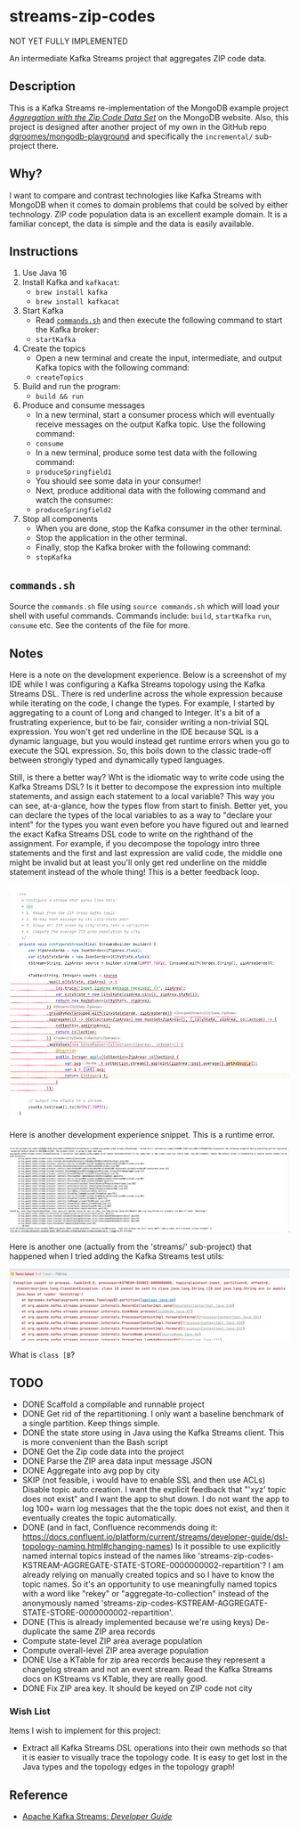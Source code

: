 # streams-zip-codes

NOT YET FULLY IMPLEMENTED

An intermediate Kafka Streams project that aggregates ZIP code data.

## Description

This is a Kafka Streams re-implementation of the MongoDB example project [*Aggregation with the Zip Code Data Set*](https://docs.mongodb.com/manual/tutorial/aggregation-zip-code-data-set/)
on the MongoDB website. Also, this project is designed after another project of my own in the GitHub repo [dgroomes/mongodb-playground](https://github.com/dgroomes/mongodb-playground/tree/main/incremental)
and specifically the `incremental/` sub-project there.

## Why?

I want to compare and contrast technologies like Kafka Streams with MongoDB when it comes to domain problems that could be
solved by either technology. ZIP code population data is an excellent example domain. It is a familiar concept, the data
is simple and the data is easily available.

## Instructions

1. Use Java 16
1. Install Kafka and `kafkacat`:
    * `brew install kafka`
    * `brew install kafkacat` 
1. Start Kafka
    *  Read [`commands.sh`](#commandssh) and then execute the following command to start the Kafka broker:
    * `startKafka`
1. Create the topics
    * Open a new terminal and create the input, intermediate, and output Kafka topics with the following command:
    * `createTopics`
1. Build and run the program:
    * `build && run`
1. Produce and consume messages
   * In a new terminal, start a consumer process which will eventually receive messages on the output Kafka topic. Use
     the following command:
   * `consume`
   * In a new terminal, produce some test data with the following command:
   * `produceSpringfield1`
   * You should see some data in your consumer!
   * Next, produce additional data with the following command and watch the consumer:
   * `produceSpringfield2`
1. Stop all components
    * When you are done, stop the Kafka consumer in the other terminal.
    * Stop the application in the other terminal.
    * Finally, stop the Kafka broker with the following command:
    * `stopKafka`

## `commands.sh`

Source the `commands.sh` file using `source commands.sh` which will load your shell with useful
commands. Commands include: `build`, `startKafka` `run`, `consume` etc. See the contents of the file for more.

## Notes

Here is a note on the development experience. Below is a screenshot of my IDE while I was configuring a Kafka Streams
topology using the Kafka Streams DSL. There is red underline across the whole expression because while iterating on the
code, I change the types. For example, I started by aggregating to a count of Long and changed to Integer. It's a bit of
a frustrating experience, but to be fair, consider writing a non-trivial SQL expression. You won't get red underline in
the IDE because SQL is a dynamic language, but you would instead get runtime errors when you go to execute the SQL expression.
So, this boils down to the classic trade-off between strongly typed and dynamically typed languages.

Still, is there a better way? Wht is the idiomatic way to write code using the Kafka Streams DSL? Is it better to decompose
the expression into multiple statements, and assign each statement to a local variable? This way you can see, at-a-glance,
how the types flow from start to finish. Better yet, you can declare the types of the local variables to as a way to "declare
your intent" for the types you want even before you have figured out and learned the exact Kafka Streams DSL code to write
on the righthand of the assignment. For example, if you decompose the topology intro three statements and the first and
last expression are valid code, the middle one might be invalid but at least you'll only get red underline on the middle
statement instead of the whole thing! This is a better feedback loop.

![code-screenshot.png](screenshots/code-screenshot.png)

Here is another development experience snippet. This is a runtime error.

![exception-screenshot.png](screenshots/exception-screenshot.png)

Here is another one (actually from the 'streams/' sub-project) that happened when I tried adding the Kafka Streams test utils:

![test-exception-screenshot.png](screenshots/test-exception-screenshot.png)

What is `class [B`?

## TODO

* DONE Scaffold a compilable and runnable project
* DONE Get rid of the repartitioning. I only want a baseline benchmark of a single partition. Keep things simple.
* DONE the state store using in Java using the Kafka Streams client. This is more convenient than the Bash script
* DONE Get the Zip code data into the project
* DONE Parse the ZIP area data input message JSON
* DONE Aggregate into avg pop by city
* SKIP (not feasible, i would have to enable SSL and then use ACLs) Disable topic auto creation. I want the explicit feedback that "'xyz' topic does not exist" and I want the app to shut
  down. I do not want the app to log 100+ warn log messages that the the topic does not exist, and then it eventually creates
  the topic automatically.
* DONE (and in fact, Confluence recommends doing it: https://docs.confluent.io/platform/current/streams/developer-guide/dsl-topology-naming.html#changing-names) Is it possible to use explicitly named internal topics instead of the names like 'streams-zip-codes-KSTREAM-AGGREGATE-STATE-STORE-0000000002-repartition'?
  I am already relying on manually created topics and so I have to know the topic names. So it's an opportunity to use meaningfully
  named topics with a word like "rekey" or "aggregate-to-collection" instead of the anonymously named 'streams-zip-codes-KSTREAM-AGGREGATE-STATE-STORE-0000000002-repartition'.
* DONE (This is already implemented because we're using keys) De-duplicate the same ZIP area records
* Compute state-level ZIP area average population
* Compute overall-level ZIP area average population
* DONE Use a KTable for zip area records because they represent a changelog stream and not an event stream. Read the Kafka
  Streams docs on KStreams vs KTable, they are really good.
* DONE Fix ZIP area key. It should be keyed on ZIP code not city

### Wish List

Items I wish to implement for this project:

* Extract all Kafka Streams DSL operations into their own methods so that it is easier to visually trace the topology
  code. It is easy to get lost in the Java types and the topology edges in the topology graph!

## Reference

* [Apache Kafka Streams: *Developer Guide*](https://kafka.apache.org/28/documentation/streams/developer-guide/)
